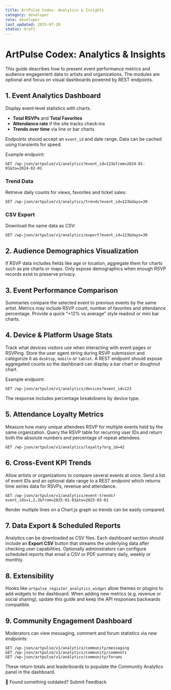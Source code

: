 ```yaml
---
title: ArtPulse Codex: Analytics & Insights
category: developer
role: developer
last_updated: 2025-07-20
status: draft
---
```

# ArtPulse Codex: Analytics & Insights

This guide describes how to present event performance metrics and audience engagement data to artists and organizations. The modules are optional and focus on visual dashboards powered by REST endpoints.

## 1. Event Analytics Dashboard

Display event‑level statistics with charts.

* **Total RSVPs** and **Total Favorites**
* **Attendance rate** if the site tracks check‑ins
* **Trends over time** via line or bar charts

Endpoints should accept an `event_id` and date range. Data can be cached using transients for speed.

Example endpoint:

```
GET /wp-json/artpulse/v1/analytics?event_id=123&from=2024-01-01&to=2024-02-01
```

### Trend Data

Retrieve daily counts for views, favorites and ticket sales:

```
GET /wp-json/artpulse/v1/analytics/trends?event_id=123&days=30
```

### CSV Export

Download the same data as CSV:

```
GET /wp-json/artpulse/v1/analytics/export?event_id=123&days=30
```

## 2. Audience Demographics Visualization

If RSVP data includes fields like age or location, aggregate them for charts such as pie charts or maps. Only expose demographics when enough RSVP records exist to preserve privacy.

## 3. Event Performance Comparison

Summaries compare the selected event to previous events by the same artist. Metrics may include RSVP count, number of favorites and attendance percentage. Provide a quick “+12% vs average” style readout or mini bar charts.

## 4. Device & Platform Usage Stats

Track what devices visitors use when interacting with event pages or RSVPing.
Store the user agent string during RSVP submission and categorize it as
`desktop`, `mobile` or `tablet`.  A REST endpoint should expose aggregated
counts so the dashboard can display a bar chart or doughnut chart.

Example endpoint:

```
GET /wp-json/artpulse/v1/analytics/devices?event_id=123
```

The response includes percentage breakdowns by device type.

## 5. Attendance Loyalty Metrics

Measure how many unique attendees RSVP for multiple events held by the same
organization.  Query the RSVP table for recurring user IDs and return both the
absolute numbers and percentage of repeat attendees.

```
GET /wp-json/artpulse/v1/analytics/loyalty?org_id=42
```

## 6. Cross-Event KPI Trends

Allow artists or organizations to compare several events at once. Send a list of
event IDs and an optional date range to a REST endpoint which returns time series
data for RSVPs, revenue and attendance.

```
GET /wp-json/artpulse/v1/analytics/event-trends?event_ids=1,2,3&from=2025-01-01&to=2025-03-01
```

Render multiple lines on a Chart.js graph so trends can be easily compared.

## 7. Data Export & Scheduled Reports
Analytics can be downloaded as CSV files.  Each dashboard section should include
an **Export CSV** button that streams the underlying data after checking user
capabilities.  Optionally administrators can configure scheduled reports that
email a CSV or PDF summary daily, weekly or monthly.

## 8. Extensibility

Hooks like `artpulse_register_analytics_widget` allow themes or plugins to add widgets to the dashboard. When adding new metrics (e.g. revenue or social sharing), update this guide and keep the API responses backwards compatible.

## 9. Community Engagement Dashboard

Moderators can view messaging, comment and forum statistics via new endpoints:

```
GET /wp-json/artpulse/v1/analytics/community/messaging
GET /wp-json/artpulse/v1/analytics/community/comments
GET /wp-json/artpulse/v1/analytics/community/forums
```

These return totals and leaderboards to populate the Community Analytics panel in the dashboard.

💬 Found something outdated? Submit Feedback
